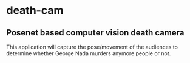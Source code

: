 # death-cam
## Posenet based computer vision death camera

This application will capture the pose/movement of the audiences to determine whether George Nada murders anymore people or not.  
